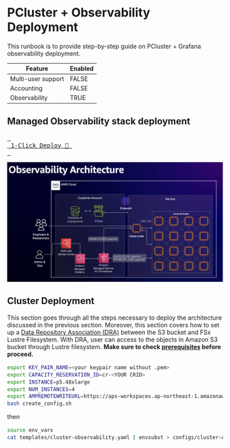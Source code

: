 # PCluster + Observability Deployment

This runbook is to provide step-by-step guide on PCluster + Grafana observability deployment.

|Feature	|Enabled	|
|---	|---	|
|Multi-user support	|FALSE	|
|Accounting	|FALSE	|
|Observability	|TRUE	|



## Managed Observability stack deployment

[<kbd> <br> 1-Click Deploy 🚀 <br> </kbd>](https://console.aws.amazon.com/cloudformation/home?#/stacks/quickcreate?templateURL=https://awsome-distributed-training.s3.amazonaws.com/templates/cluster-observability.yaml&stackName=Slurm-Observability)

![observability](../../../0.docs//observability_architecture.png)

## Cluster Deployment 

This section goes through all the steps necessary to deploy the architecture discussed in the previous section. Moreover, this section covers how to set up a [Data Repository Association (DRA)](https://docs.aws.amazon.com/fsx/latest/LustreGuide/create-dra-linked-data-repo.html) between the S3 bucket and FSx Lustre Filesystem. With DRA, user can access to the objects in Amazon S3 bucket through Lustre filesystem. **Make sure to check [prerequisites](https://github.com/aws-samples/awsome-distributed-training/tree/geniac/1.architectures/2.aws-parallelcluster#2-pre-requisites) before proceed.**


```bash
export KEY_PAIR_NAME=<your keypair name without .pem>
export CAPACITY_RESERVATION_ID=cr-<YOUR CRID>
export INSTANCE=p5.48xlarge
export NUM_INSTANCES=4
export AMPREMOTEWRITEURL=https://aps-workspaces.ap-northeast-1.amazonaws.com/workspaces/ws-xxxxxxxx-xxxx-xxxx-xxxx-xxxxxxxxxxxx/api/v1/remote_write
bash create_config.sh
```

then 

```bash
source env_vars
cat templates/cluster-observability.yaml | envsubst > configs/cluster-observability.yaml
```
